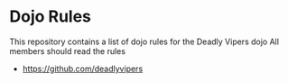 Dojo Rules
==========

This repository contains a list of dojo rules for the Deadly Vipers dojo
All members should read the rules
* https://github.com/deadlyvipers
